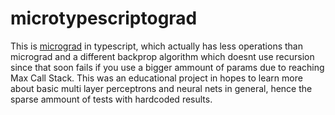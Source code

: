 # microtypescriptograd

This is [micrograd](https://github.com/karpathy/micrograd) in typescript, which actually has less operations than micrograd and a different backprop algorithm which doesnt use recursion since that soon fails if you use a bigger ammount of params due to reaching Max Call Stack. This was an educational project in hopes to learn more about basic multi layer perceptrons and neural nets in general, hence the sparse ammount of tests with hardcoded results.
